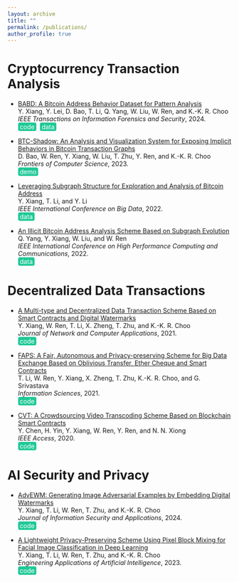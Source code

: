 ```yaml
---
layout: archive
title: ""
permalink: /publications/
author_profile: true
---
```


<!-- {% if author.googlescholar %}
  You can also find my articles on <u><a href="{{author.googlescholar}}">my Google Scholar profile</a>.</u>
{% endif %}

{% include base_path %}

{% for post in site.publications reversed %}
  {% include archive-single.html %}
{% endfor %} -->

# Cryptocurrency Transaction Analysis

* [BABD: A Bitcoin Address Behavior Dataset for Pattern Analysis](https://doi.org/10.1109/TIFS.2023.3347894)<br />
Y. Xiang, Y. Lei, D. Bao, T. Li, Q. Yang, W. Liu, W. Ren, and K.-K. R. Choo<br />
*IEEE Transactions on Information Forensics and Security*, 2024.<br />
<a href="https://github.com/Y-Xiang-hub/Bitcoin-Address-Behavior-Analysis" style="background-color: #20c997; color: white; padding: 1px 4px; text-decoration: none; border-radius: 4px; display: inline-block; margin-right: 4px;" onmouseover="this.style.backgroundColor='#1a6f5c'" onmouseout="this.style.backgroundColor='#20c997'">code</a>
<a href="https://www.kaggle.com/datasets/lemonx/babd13" style="background-color: #20c997; color: white; padding: 1px 4px; text-decoration: none; border-radius: 4px; display: inline-block;" onmouseover="this.style.backgroundColor='#1a6f5c'" onmouseout="this.style.backgroundColor='#20c997'">data</a>

* [BTC-Shadow: An Analysis and Visualization System for Exposing Implicit Behaviors in Bitcoin Transaction Graphs](https://doi.org/10.1007/s11704-023-2531-0)<br />
D. Bao, W. Ren, Y. Xiang, W. Liu, T. Zhu, Y. Ren, and K.-K. R. Choo<br />
*Frontiers of Computer Science*, 2023.<br />
<a href="https://github.com/whbyaoi/BTCShadow" style="background-color: #20c997; color: white; padding: 1px 4px; text-decoration: none; border-radius: 4px; display: inline-block; margin-right: 4px;" onmouseover="this.style.backgroundColor='#1a6f5c'" onmouseout="this.style.backgroundColor='#20c997'">demo</a>

* [Leveraging Subgraph Structure for Exploration and Analysis of Bitcoin Address](https://doi.org/10.1109/BigData55660.2022.10020980)<br />
Y. Xiang, T. Li, and Y. Li<br />
*IEEE International Conference on Big Data*, 2022.<br />
<a href="https://www.kaggle.com/datasets/lemonx/basd8" style="background-color: #20c997; color: white; padding: 1px 4px; text-decoration: none; border-radius: 4px; display: inline-block; margin-right: 4px;" onmouseover="this.style.backgroundColor='#1a6f5c'" onmouseout="this.style.backgroundColor='#20c997'">data</a>

* [An Illicit Bitcoin Address Analysis Scheme Based on Subgraph Evolution](https://doi.org/10.1109/HPCC-DSS-SmartCity-DependSys57074.2022.00116)<br />
Q. Yang, Y. Xiang, W. Liu, and W. Ren<br />
*IEEE International Conference on High Performance Computing and Communications*, 2022.<br />
<a href="https://www.kaggle.com/datasets/lemonx/bitcoin-subgraph-evolution-data" style="background-color: #20c997; color: white; padding: 1px 4px; text-decoration: none; border-radius: 4px; display: inline-block; margin-right: 4px;" onmouseover="this.style.backgroundColor='#1a6f5c'" onmouseout="this.style.backgroundColor='#20c997'">data</a>

# Decentralized Data Transactions 

* [A Multi-type and Decentralized Data Transaction Scheme Based on Smart Contracts and Digital Watermarks](https://doi.org/10.1016/j.jnca.2020.102953)<br />
Y. Xiang, W. Ren, T. Li, X. Zheng, T. Zhu, and K.-K. R. Choo<br />
*Journal of Network and Computer Applications*, 2021.<br />
<a href="https://github.com/Y-Xiang-hub/A-Copyright-Protection-Method-in-Big-Data-Trade" style="background-color: #20c997; color: white; padding: 1px 4px; text-decoration: none; border-radius: 4px; display: inline-block; margin-right: 4px;" onmouseover="this.style.backgroundColor='#1a6f5c'" onmouseout="this.style.backgroundColor='#20c997'">code</a>

* [FAPS: A Fair, Autonomous and Privacy-preserving Scheme for Big Data Exchange Based on Oblivious Transfer, Ether Cheque and Smart Contracts](https://doi.org/10.1016/j.ins.2020.08.116)<br />
T. Li, W. Ren, Y. Xiang, X. Zheng, T. Zhu, K.-K. R. Choo, and G. Srivastava<br />
*Information Sciences*, 2021.<br />
<a href="https://github.com/Y-Xiang-hub/FAPS-Prototype" style="background-color: #20c997; color: white; padding: 1px 4px; text-decoration: none; border-radius: 4px; display: inline-block; margin-right: 4px;" onmouseover="this.style.backgroundColor='#1a6f5c'" onmouseout="this.style.backgroundColor='#20c997'">code</a>

* [CVT: A Crowdsourcing Video Transcoding Scheme Based on Blockchain Smart Contracts](https://doi.org/10.1109/ACCESS.2020.3043042)<br />
Y. Chen, H. Yin, Y. Xiang, W. Ren, Y. Ren, and N. N. Xiong<br />
*IEEE Access*, 2020.<br />
<a href="https://github.com/Y-Xiang-hub/Crowdsourcing-With-Smart-Contract" style="background-color: #20c997; color: white; padding: 1px 4px; text-decoration: none; border-radius: 4px; display: inline-block; margin-right: 4px;" onmouseover="this.style.backgroundColor='#1a6f5c'" onmouseout="this.style.backgroundColor='#20c997'">code</a>


# AI Security and Privacy 

* [AdvEWM: Generating Image Adversarial Examples by Embedding Digital Watermarks](https://doi.org/10.1016/j.jisa.2023.103662)<br />
Y. Xiang, T. Li, W. Ren, T. Zhu, and K.-K. R. Choo<br />
*Journal of Information Security and Applications*, 2024.<br />
<a href="https://github.com/Y-Xiang-hub/AdvEWM" style="background-color: #20c997; color: white; padding: 1px 4px; text-decoration: none; border-radius: 4px; display: inline-block; margin-right: 4px;" onmouseover="this.style.backgroundColor='#1a6f5c'" onmouseout="this.style.backgroundColor='#20c997'">code</a>

* [A Lightweight Privacy-Preserving Scheme Using Pixel Block Mixing for Facial Image Classification in Deep Learning](https://doi.org/10.1016/j.engappai.2023.107180)<br />
Y. Xiang, T. Li, W. Ren, T. Zhu, and K.-K. R. Choo<br />
*Engineering Applications of Artificial Intelligence*, 2023.<br />
<a href="https://github.com/oopshell/Pixel-Blocks-Mixing-For-Image-Privacy-Preservation" style="background-color: #20c997; color: white; padding: 1px 4px; text-decoration: none; border-radius: 4px; display: inline-block; margin-right: 4px;" onmouseover="this.style.backgroundColor='#1a6f5c'" onmouseout="this.style.backgroundColor='#20c997'">code</a>



<!--# Preprint-->

